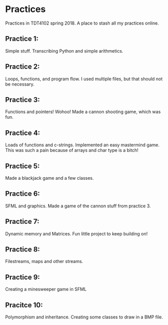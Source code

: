# Practices

Practices in TDT4102 spring 2018.
A place to stash all my practices online.

## Practice 1:

Simple stuff.
Transcribing Python and simple arithmetics.

## Practice 2:

Loops, functions, and program flow.
I used multiple files, but that should not be necessary.

## Practice 3:

Functions and pointers! Wohoo! Made a cannon shooting game, which was fun.

## Practice 4:

Loads of functions and c-strings. Implemented an easy mastermind game.
This was such a pain because of arrays and char type is a bitch!

## Practice 5:
Made a blackjack game and a few classes.

## Practice 6:
SFML and graphics. Made a game of the cannon stuff from practice 3.

## Practice 7:
Dynamic memory and Matrices. Fun little project to keep building on!

## Practice 8:
Filestreams, maps and other streams.

## Practice 9:
Creating a minesweeper game in SFML

## Pracitce 10:
Polymorphism and inheritance. Creating some classes to draw in a BMP file.
